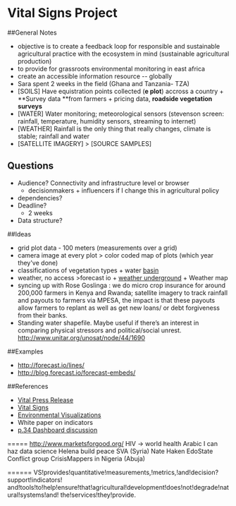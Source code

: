 Vital Signs Project
=========
##General Notes
* objective is to create a feedback loop for responsible and sustainable agricultural practice with the ecosystem in mind (sustainable agricultural production)
* to provide for grassroots environmental monitoring in east africa
* create an accessible information resource -- globally
* Sara spent 2 weeks in the field (Ghana and Tanzania- TZA)
* [SOILS] Have equistration points collected (**e plot**) accross a country + **Survey data **from farmers + pricing data, **roadside vegetation surveys**
* [WATER] Water monitoring; meteorological sensors (stevenson screen: rainfall, temperature, humidity sensors, streaming to internet)
* [WEATHER] Rainfall is the only thing that really changes, climate is stable; rainfall and water
* [SATELLITE IMAGERY] > [SOURCE SAMPLES]

## Questions
* Audience? Connectivity and infrastructure level or browser 
	* decisionmakers + influencers if I change this in agricultural policy
* dependencies?
* Deadline?
	* 2 weeks
* Data structure?

##Ideas
* grid plot data - 100 meters (measurements over a grid)
* camera image at every plot > color coded map of plots (which year they've done)
* classifications of vegetation types + water [basin](maji.go.tz/bassins)
* weather, no access >forecast io + [weather underground](http://www.wunderground.com/global/TN.html) + Weather map
* syncing up with Rose Goslinga : we do micro crop insurance for around 200,000 farmers in Kenya and Rwanda; satellite imagery to track rainfall and payouts to farmers via MPESA, the impact is that these payouts allow farmers to replant as well as get new loans/ or debt forgiveness from their banks.
* Standing water shapefile. Maybe useful if there’s an interest in comparing physical stressors and political/social unrest. http://www.unitar.org/unosat/node/44/1690

##Examples
* http://forecast.io/lines/
* http://blog.forecast.io/forecast-embeds/

##References
* [Vital Press Release](http://www.conservation.org/newsroom/pressreleases/Pages/Global_Tool_to_Gauge_Earths_and_Humanitys_Vital_Signs_Launches_in_Africa.aspx)
* [Vital Signs](http://vitalsigns.org/files/Vital-Signs-Fact-Sheet-2014.pdf)
* [Environmental Visualizations](http://publicculture.org/articles/view/26/2/the-aesthetics-of-environmental-visualizations-more-than-information-ecstasy)
* White paper on indicators
* [p.34 Dashboard discussion](https://www.dropbox.com/work/External%20Projects/Ushahidi%20Vital%20Signs/Proposals%20and%20meetings)

=====
<http://www.marketsforgood.org/>
HIV -> world health
Arabic I can haz data science
Helena build peace
SVA (Syria)
Nate Haken
EdoState Conflict group
CrisisMappers in Nigeria (Abuja)


======
VS!provides!quantitative!measurements,!metrics,!and!decision?support!indicators!
and!tools!to!help!ensure!that!agricultural!development!does!not!degrade!natural!systems!and!
the!services!they!provide.